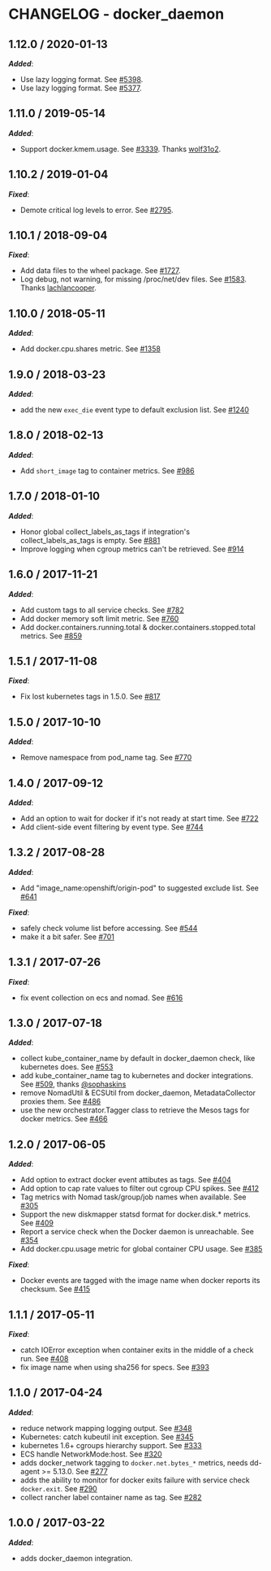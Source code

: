 # CHANGELOG - docker_daemon

## 1.12.0 / 2020-01-13

***Added***: 

* Use lazy logging format. See [#5398](https://github.com/DataDog/integrations-core/pull/5398).
* Use lazy logging format. See [#5377](https://github.com/DataDog/integrations-core/pull/5377).

## 1.11.0 / 2019-05-14

***Added***: 

* Support docker.kmem.usage. See [#3339](https://github.com/DataDog/integrations-core/pull/3339). Thanks [wolf31o2](https://github.com/wolf31o2).

## 1.10.2 / 2019-01-04

***Fixed***: 

* Demote critical log levels to error. See [#2795](https://github.com/DataDog/integrations-core/pull/2795).

## 1.10.1 / 2018-09-04

***Fixed***: 

* Add data files to the wheel package. See [#1727](https://github.com/DataDog/integrations-core/pull/1727).
* Log debug, not warning, for missing /proc/net/dev files. See [#1583](https://github.com/DataDog/integrations-core/pull/1583). Thanks [lachlancooper](https://github.com/lachlancooper).

## 1.10.0 / 2018-05-11

***Added***: 

* Add docker.cpu.shares metric. See [#1358]()

## 1.9.0 / 2018-03-23

***Added***: 

* add the new `exec_die` event type to default exclusion list. See [#1240]()

## 1.8.0 / 2018-02-13

***Added***: 

* Add `short_image` tag to container metrics. See [#986]()

## 1.7.0 / 2018-01-10

***Added***: 

* Honor global collect_labels_as_tags if integration's collect_labels_as_tags is empty. See [#881]()
* Improve logging when cgroup metrics can't be retrieved. See [#914]()

## 1.6.0 / 2017-11-21

***Added***: 

* Add custom tags to all service checks. See [#782](https://github.com/DataDog/integrations-core/issues/782)
* Add docker memory soft limit metric. See [#760](https://github.com/DataDog/integrations-core/issues/760)
* Add docker.containers.running.total & docker.containers.stopped.total metrics. See [#859](https://github.com/DataDog/integrations-core/issues/859)

## 1.5.1 / 2017-11-08

***Fixed***: 

* Fix lost kubernetes tags in 1.5.0. See [#817](https://github.com/DataDog/integrations-core/issues/817)

## 1.5.0 / 2017-10-10

***Added***: 

* Remove namespace from pod_name tag. See [#770](https://github.com/DataDog/integrations-core/issues/770)

## 1.4.0 / 2017-09-12

***Added***: 

* Add an option to wait for docker if it's not ready at start time. See [#722](https://github.com/DataDog/integrations-core/issues/722)
* Add client-side event filtering by event type. See [#744](https://github.com/DataDog/integrations-core/issues/744)

## 1.3.2 / 2017-08-28

***Added***: 

* Add "image_name:openshift/origin-pod" to suggested exclude list. See [#641](https://github.com/DataDog/integrations-core/issues/641)

***Fixed***: 

* safely check volume list before accessing. See [#544](https://github.com/DataDog/integrations-core/issues/544)
* make it a bit safer. See [#701](https://github.com/DataDog/integrations-core/issues/701)

## 1.3.1 / 2017-07-26

***Fixed***: 

* fix event collection on ecs and nomad. See [#616](https://github.com/DataDog/integrations-core/issues/616)

## 1.3.0 / 2017-07-18

***Added***: 

* collect kube_container_name by default in docker_daemon check, like kubernetes does. See [#553](https://github.com/DataDog/integrations-core/issues/553)
* add kube_container_name tag to kubernetes and docker integrations. See [#509](https://github.com/DataDog/integrations-core/issues/509), thanks [@sophaskins](https://github.com/sophaskins)
* remove NomadUtil & ECSUtil from docker_daemon, MetadataCollector proxies them. See [#486](https://github.com/DataDog/integrations-core/issues/486)
* use the new orchestrator.Tagger class to retrieve the Mesos tags for docker metrics. See [#466](https://github.com/DataDog/integrations-core/issues/466)

## 1.2.0 / 2017-06-05

***Added***: 

* Add option to extract docker event attibutes as tags. See [#404](https://github.com/DataDog/integrations-core/issues/404)
* Add option to cap rate values to filter out cgroup CPU spikes. See [#412](https://github.com/DataDog/integrations-core/issues/412)
* Tag metrics with Nomad task/group/job names when available. See [#305](https://github.com/DataDog/integrations-core/issues/305)
* Support the new diskmapper statsd format for docker.disk.* metrics. See [#409](https://github.com/DataDog/integrations-core/issues/409)
* Report a service check when the Docker daemon is unreachable. See [#354](https://github.com/DataDog/integrations-core/issues/354)
* Add docker.cpu.usage metric for global container CPU usage. See [#385](https://github.com/DataDog/integrations-core/issues/385)

***Fixed***: 

* Docker events are tagged with the image name when docker reports its checksum. See [#415](https://github.com/DataDog/integrations-core/issues/415)

## 1.1.1 / 2017-05-11

***Fixed***: 

* catch IOError exception when container exits in the middle of a check run. See [#408](https://github.com/DataDog/integrations-core/issues/408)
* fix image name when using sha256 for specs. See [#393](https://github.com/DataDog/integrations-core/issues/393)

## 1.1.0 / 2017-04-24

***Added***: 

* reduce network mapping logging output. See [#348](https://github.com/DataDog/integrations-core/issues/348)
* Kubernetes: catch kubeutil init exception. See [#345](https://github.com/DataDog/integrations-core/issues/345)
* kubernetes 1.6+ cgroups hierarchy support. See [#333](https://github.com/DataDog/integrations-core/issues/333)
* ECS handle NetworkMode:host. See [#320](https://github.com/DataDog/integrations-core/issues/320)
* adds docker_network tagging to `docker.net.bytes_*` metrics, needs dd-agent >= 5.13.0. See [#277](https://github.com/DataDog/integrations-core/issues/277)
* adds the ability to monitor for docker exits failure with service check `docker.exit`. See [#290](https://github.com/DataDog/integrations-core/issues/290)
* collect rancher label container name as tag. See [#282](https://github.com/DataDog/integrations-core/issues/282)

## 1.0.0 / 2017-03-22

***Added***: 

* adds docker_daemon integration.

